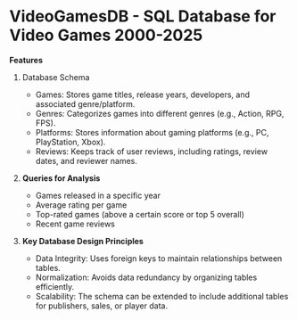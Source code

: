# VideoGamesDB - SQL Database for Video Games 2000-2025
**Features**
1. Database Schema
   - Games: Stores game titles, release years, developers, and associated genre/platform.
   - Genres: Categorizes games into different genres (e.g., Action, RPG, FPS).
   - Platforms: Stores information about gaming platforms (e.g., PC, PlayStation, Xbox).
   - Reviews: Keeps track of user reviews, including ratings, review dates, and reviewer names.

2. **Queries for Analysis**
   - Games released in a specific year
   -  Average rating per game
   -  Top-rated games (above a certain score or top 5 overall)
   -   Recent game reviews

3. **Key Database Design Principles**
   - Data Integrity: Uses foreign keys to maintain relationships between tables.
   - Normalization: Avoids data redundancy by organizing tables efficiently.
   - Scalability: The schema can be extended to include additional tables for publishers, sales, or player data.

